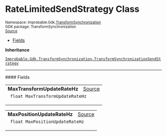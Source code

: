 
# RateLimitedSendStrategy Class
<sup>
Namespace: Improbable.Gdk.<a href="{{urlRoot}}/api/transform-synchronization-index">TransformSynchronization</a><br/>
GDK package: TransformSynchronization<br/>
<a href="https://www.github.com/spatialos/gdk-for-unity/blob/b136dc2b/workers/unity/Packages/com.improbable.gdk.transformsynchronization/ScriptableObjects/SendStrategies/RateLimitedSendStrategy.cs/#L7">Source</a>
<style>
a code {
                    padding: 0em 0.25em!important;
}
code {
                    background-color: #ffffff!important;
}
</style>
</sup>
<nav id="pageToc" class="page-toc"><ul><li><a href="#fields">Fields</a>
</ul></nav>



</p>

<b>Inheritance</b>

<code><a href="{{urlRoot}}/api/transform-synchronization/transform-synchronization-send-strategy">Improbable.Gdk.TransformSynchronization.TransformSynchronizationSendStrategy</a></code>






</p>
<hr style="width:100%; border-top-color:#d8d8d8" />
#### Fields


</p>




<table width="100%">
    <tr>
        <td style="border-right:none"><b>MaxTransformUpdateRateHz</b></td>
        <td style="border-left:none; text-align:right"><a href="https://www.github.com/spatialos/gdk-for-unity/blob/b136dc2b/workers/unity/Packages/com.improbable.gdk.transformsynchronization/ScriptableObjects/SendStrategies/RateLimitedSendStrategy.cs/#L9">Source</a></td>
    </tr>
    <tr>
        <td colspan="2">
<code> float MaxTransformUpdateRateHz</code></p>


</td>
    </tr>
</table>


<table width="100%">
    <tr>
        <td style="border-right:none"><b>MaxPositionUpdateRateHz</b></td>
        <td style="border-left:none; text-align:right"><a href="https://www.github.com/spatialos/gdk-for-unity/blob/b136dc2b/workers/unity/Packages/com.improbable.gdk.transformsynchronization/ScriptableObjects/SendStrategies/RateLimitedSendStrategy.cs/#L10">Source</a></td>
    </tr>
    <tr>
        <td colspan="2">
<code> float MaxPositionUpdateRateHz</code></p>


</td>
    </tr>
</table>











